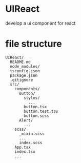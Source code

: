 # UIReact
develop a ui component for react

# file structure
```
UIReact/
  README.md
  node_modules/
  tsconfig.json
  package.json
  .gitignore
  src/
    components/
      Button/
        styles/
          ...
        button.tsx
        button.test.tsx
        button.scss
      Alert/
        ...
    scss/
      _mixin.scss
      ...
      index.scss
    App.tsx
    index.tsx
    ...
```